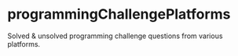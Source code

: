 # programmingChallengePlatforms
Solved &amp; unsolved programming challenge questions from various platforms.
